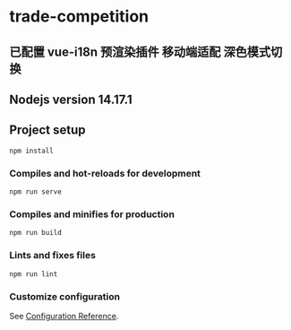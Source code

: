 # trade-competition

## 已配置 vue-i18n 预渲染插件 移动端适配 深色模式切换

## Nodejs version 14.17.1

## Project setup

```
npm install
```

### Compiles and hot-reloads for development

```
npm run serve
```

### Compiles and minifies for production

```
npm run build
```

### Lints and fixes files

```
npm run lint
```

### Customize configuration

See [Configuration Reference](https://cli.vuejs.org/config/).
